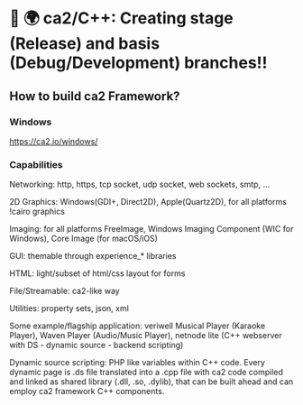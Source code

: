 # 🌌 🌍 ca2/C++: Creating stage (Release) and basis (Debug/Development) branches!!

## How to build ca2 Framework?

### Windows

https://ca2.io/windows/







### Capabilities

Networking: http, https, tcp socket, udp socket, web sockets, smtp, ...

2D Graphics: Windows(GDI+, Direct2D), Apple(Quartz2D), for all platforms !cairo graphics

Imaging: for all platforms FreeImage, Windows Imaging Component (WIC for Windows), Core Image (for macOS/iOS)

GUI: themable through experience_* libraries

HTML: light/subset of html/css layout for forms

File/Streamable: ca2-like way

Utilities: property sets, json, xml

Some example/flagship application: veriwell Musical Player (Karaoke Player), Waven Player (Audio/Music Player), netnode lite (C++ webserver with DS - dynamic source - backend scripting)

Dynamic source scripting: PHP like variables within C++ code. Every dynamic page is .ds file translated into a .cpp file with ca2 code compiled and linked as shared library (.dll, .so, .dylib), that can be built ahead and can employ ca2 framework C++ components.



